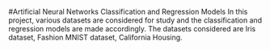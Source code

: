 #Artificial Neural Networks Classification and Regression Models
In this project, various datasets are considered for study and the classification and regression models are made accordingly. 
The datasets considered are Iris dataset, Fashion MNIST dataset, California Housing.
